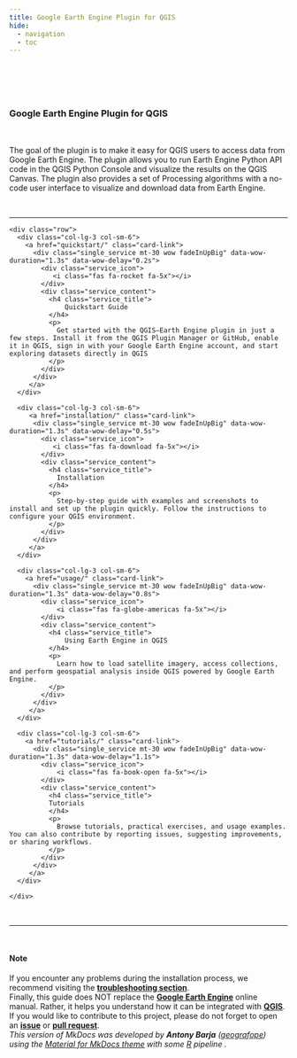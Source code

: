 ```yaml
---
title: Google Earth Engine Plugin for QGIS
hide:
  - navigation
  - toc
---
```


<style>
.md-search-result .md-typeset h1 {display:block!important; padding-top:0.65rem;}
.md-typeset .md-content__button {display:none!important;}
.md-footer__inner {display:none!important;}
.md-typeset h1, .md-typeset h2 {display:none;}
.md-typeset h5 {text-transform:none!important; color:#212529!important;}
</style>

<link rel="stylesheet" href="stylesheets/qgis-plugin-earth-engine-home.css">
<link rel="stylesheet" href="https://maxcdn.bootstrapcdn.com/font-awesome/4.7.0/css/font-awesome.min.css">
<link href="https://cdnjs.cloudflare.com/ajax/libs/font-awesome/5.15.3/css/all.min.css" rel="stylesheet" type="text/css"/>

<header class="masthead">
  <div class="container"></div>
</header>

<br>

<section class="page-section" id="services">
  <div class="container">
    <div class="text-center">
      <h3 class="main_title">Google Earth Engine Plugin for QGIS</h3>
      <br/>
      <p class="sub_title">
        The goal of the plugin is to make it easy for QGIS users to access data from Google Earth Engine.
        The plugin allows you to run Earth Engine Python API code in the QGIS Python Console and visualize
        the results on the QGIS Canvas. The plugin also provides a set of Processing algorithms with a
        no-code user interface to visualize and download data from Earth Engine.
      </p>
      <br/>
      <hr>
    </div>

    <div class="row">
      <div class="col-lg-3 col-sm-6">
        <a href="quickstart/" class="card-link">
          <div class="single_service mt-30 wow fadeInUpBig" data-wow-duration="1.3s" data-wow-delay="0.2s">
            <div class="service_icon">
               <i class="fas fa-rocket fa-5x"></i>
            </div>
            <div class="service_content">
              <h4 class="service_title">
                  Quickstart Guide
              </h4>
              <p>
                Get started with the QGIS–Earth Engine plugin in just a few steps. Install it from the QGIS Plugin Manager or GitHub, enable it in QGIS, sign in with your Google Earth Engine account, and start exploring datasets directly in QGIS
              </p>
            </div>
          </div>
         </a>
      </div>

      <div class="col-lg-3 col-sm-6">
         <a href="installation/" class="card-link">
          <div class="single_service mt-30 wow fadeInUpBig" data-wow-duration="1.3s" data-wow-delay="0.5s">
            <div class="service_icon">
               <i class="fas fa-download fa-5x"></i>
            </div>
            <div class="service_content">
              <h4 class="service_title">
                Installation
              </h4>
              <p>
                Step-by-step guide with examples and screenshots to install and set up the plugin quickly. Follow the instructions to configure your QGIS environment.
              </p>
            </div>
          </div>
         </a>
      </div>

      <div class="col-lg-3 col-sm-6">
        <a href="usage/" class="card-link">
          <div class="single_service mt-30 wow fadeInUpBig" data-wow-duration="1.3s" data-wow-delay="0.8s">
            <div class="service_icon">
                <i class="fas fa-globe-americas fa-5x"></i>
            </div>
            <div class="service_content">
              <h4 class="service_title">
                  Using Earth Engine in QGIS
              </h4>
              <p>
                Learn how to load satellite imagery, access collections, and perform geospatial analysis inside QGIS powered by Google Earth Engine.      
              </p>
            </div>
          </div>
         </a>
      </div>

      <div class="col-lg-3 col-sm-6">
        <a href="tutorials/" class="card-link">
          <div class="single_service mt-30 wow fadeInUpBig" data-wow-duration="1.3s" data-wow-delay="1.1s">
            <div class="service_icon">
                <i class="fas fa-book-open fa-5x"></i>
            </div>
            <div class="service_content">
              <h4 class="service_title">
              Tutorials
              </h4>
              <p>
                Browse tutorials, practical exercises, and usage examples. You can also contribute by reporting issues, suggesting improvements, or sharing workflows.
              </p>
            </div>
          </div>
         </a>
      </div>

    </div>
  </div>
</section>

<section class="page-section" id="guide">
  <div class="container">
    <div class="row align-items-center justify-content-center justify-content-lg-between">
      <div class="col-lg-12">
        <div class="header_hero_content mt-45">
          <br><hr><br>
          <h4>Note</h4>
          <p class="wow fadeInUp" data-wow-duration="1.3s" data-wow-delay="1.1s">
            If you encounter any problems during the installation process, we recommend visiting the <a href='troubleshooting/'><strong>troubleshooting section</strong></a>.
            <br>
            Finally, this guide does NOT replace the <a href='https://earthengine.google.com/'><strong>Google Earth Engine</strong></a> online manual. Rather, it helps you understand how it can be integrated with <a href='https://qgis.org/'><strong>QGIS</strong></a>.  If you would like to contribute to this project, please do not forget to open an <a href='https://github.com/gee-community/qgis-earthengine-plugin/issues/new'><strong>issue</strong></a> or <a href='https://github.com/gee-community/qgis-earthengine-plugin/compare'><strong>pull request</strong></a>.
            <br>
            <i>This version of MkDocs was developed by <strong>Antony Barja</strong> (<a href='https://geografo.pe/'>geografope</a>) using the <a href='https://squidfunk.github.io/mkdocs-material/'>Material for MkDocs theme</a> with some <a href='https://www.r-project.org/'>R</a> pipeline <i>.
          </p>
        </div>
      </div>
    </div>
  </div>
</section>